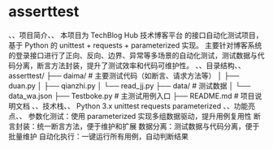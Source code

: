 # asserttest
、、项目简介、、
本项目为 TechBlog Hub 技术博客平台 的接口自动化测试项目，基于 Python 的 unittest + requests + parameterized 实现。
主要针对博客系统的登录接口进行了正向、反向、边界、异常等多场景的自动化测试，测试数据与代码分离，断言方法封装，提升了测试效率和代码可维护性。
、、目录结构、、
asserttest/
├── daima/                # 主要测试代码（如断言、请求方法等）
│   ├── duan.py
│   ├── qianzhi.py
│   └── read_jj.py
├── data/                 # 测试数据
│   └── data_wa.json
├── Testboke.py           # 主测试用例入口
├── README.md             # 项目说明文档
、、技术栈、、
Python 3.x
unittest
requests
parameterized
、、功能亮点、、
参数化测试：使用 parameterized 实现多组数据驱动，提升用例复用性
断言封装：统一断言方法，便于维护和扩展
数据分离：测试数据与代码分离，便于批量维护
自动化执行：一键运行所有用例，自动判断结果
